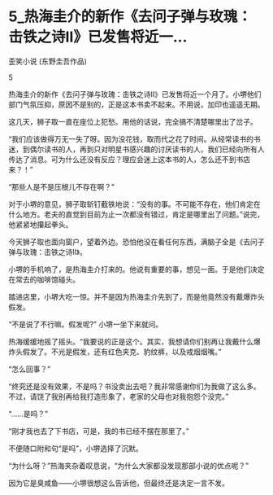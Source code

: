 # 5_热海圭介的新作《去问子弹与玫瑰：击铁之诗Ⅱ》已发售将近一...

歪笑小说 (东野圭吾作品)

5

热海圭介的新作《去问子弹与玫瑰：击铁之诗Ⅱ》已发售将近一个月了。小堺他们部门气氛压抑，原因不是别的，正是这本书卖不起来。不用说，加印也遥遥无期。

这几天，狮子取一直在座位上犯愁。用他的话说，完全搞不清楚哪里出了岔子。

“我们应该做得万无一失了呀。因为没花钱，取而代之花了时间。从经常读书的书迷，到偶尔读书的人，再到只对明星书感兴趣的讨厌读书的人，我们已经向所有人传达了消息。可为什么还没有反应？理应会迷上这本书的人，怎么还不到书店来？！”

“那些人是不是压根儿不存在啊？”

对于小堺的意见，狮子取斩钉截铁地说：“没有的事。不可能不存在，他们肯定在什么地方。老夫的直觉到目前为止一次都没有错过，肯定是哪里出了问题。”说完，他紧紧地攥起拳头。

今天狮子取也面向窗户，望着外边。恐怕他没在看任何东西，满脑子全是《去问子弹与玫瑰：击铁之诗Ⅱ》。

小堺的手机响了，是热海圭介打来的。他说有重要的事，想见一面。于是他们决定在常去的咖啡馆碰头。

踏进店里，小堺大吃一惊。并不是因为热海圭介先到了，而是他竟然没有戴爆炸头假发。

“不是说了不行嘛。假发呢?” 小堺一坐下来就问。

热海缓缓地摇了摇头。“我要说的正是这个。其实，我想请你们别再让我戴什么爆炸头假发了。不光是假发，还有红色夹克、豹纹裤，以及戒烟烟嘴。”

“怎么回事？”

“终究还是没有效果，不是吗？书没卖出去吧？我非常感谢你们为我做了这么多。不过，请饶了我别再给我打造形象了，老家的父母也对我抱怨个没完。”

“……是吗？”

“刚才我也去了下书店，可是，我的书已经不摆在那里了。”

不便随口附和句“是吗”，小堺选择了沉默。

“为什么呀？”热海夹杂着叹息说，“为什么大家都没发现那部小说的优点呢？”

因为它是臭咸鱼——小堺很想这么告诉他，但最终还是决定一言不发。
